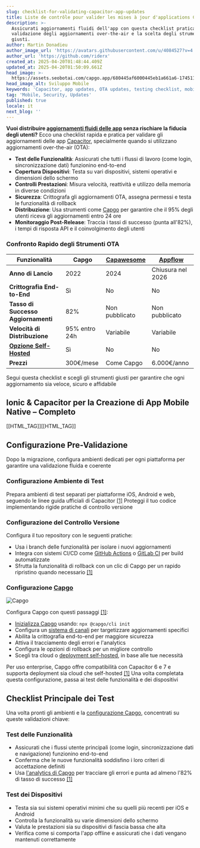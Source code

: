 ```yaml
---
slug: checklist-for-validating-capacitor-app-updates
title: Liste de contrôle pour valider les mises à jour d'applications Capacitor
description: >-
  Assicurati aggiornamenti fluidi dell'app con questa checklist pratica per la
  validazione degli aggiornamenti over-the-air e la scelta degli strumenti
  giusti.
author: Martin Donadieu
author_image_url: 'https://avatars.githubusercontent.com/u/4084527?v=4'
author_url: 'https://github.com/riderx'
created_at: 2025-04-20T01:48:44.409Z
updated_at: 2025-04-20T01:50:09.661Z
head_image: >-
  https://assets.seobotai.com/capgo.app/680445af6000445eb1a661a6-1745113809661.jpg
head_image_alt: Sviluppo Mobile
keywords: 'Capacitor, app updates, OTA updates, testing checklist, mobile development'
tag: 'Mobile, Security, Updates'
published: true
locale: it
next_blog: ''
---
```


**Vuoi distribuire [aggiornamenti fluidi delle app](https://capgoapp/plugins/capacitor-updater/) senza rischiare la fiducia degli utenti?** Ecco una checklist rapida e pratica per validare gli aggiornamenti delle app [Capacitor](https://capacitorjscom/), specialmente quando si utilizzano aggiornamenti over-the-air (OTA):

-   **Test delle Funzionalità**: Assicurati che tutti i flussi di lavoro (come login, sincronizzazione dati) funzionino end-to-end
-   **Copertura Dispositivi**: Testa su vari dispositivi, sistemi operativi e dimensioni dello schermo
-   **Controlli Prestazioni**: Misura velocità, reattività e utilizzo della memoria in diverse condizioni
-   **Sicurezza**: Crittografa gli aggiornamenti OTA, assegna permessi e testa le funzionalità di rollback
-   **Distribuzione**: Usa strumenti come [Capgo](https://capgoapp/) per garantire che il 95% degli utenti riceva gli aggiornamenti entro 24 ore
-   **Monitoraggio Post-Release**: Traccia i tassi di successo (punta all'82%), i tempi di risposta API e il coinvolgimento degli utenti

### Confronto Rapido degli Strumenti OTA

| Funzionalità | Capgo | [Capawesome](https://capawesomeio/) | [Appflow](https://ionicio/appflow/) |
| --- | --- | --- | --- |
| **Anno di Lancio** | 2022 | 2024 | Chiusura nel 2026 |
| **Crittografia End-to-End** | Sì | No | No |
| **Tasso di Successo Aggiornamenti** | 82% | Non pubblicato | Non pubblicato |
| **Velocità di Distribuzione** | 95% entro 24h | Variabile | Variabile |
| **[Opzione Self-Hosted](https://capgoapp/blog/self-hosted-capgo/)** | Sì | No | No |
| **Prezzi** | 300€/mese | Come Capgo | 6.000€/anno |

Segui questa checklist e scegli gli strumenti giusti per garantire che ogni aggiornamento sia veloce, sicuro e affidabile

## Ionic & Capacitor per la Creazione di App Mobile Native – Completo

[[HTML_TAG]][[HTML_TAG]]

## Configurazione Pre-Validazione

Dopo la migrazione, configura ambienti dedicati per ogni piattaforma per garantire una validazione fluida e coerente

### Configurazione Ambiente di Test

Prepara ambienti di test separati per piattaforme iOS, Android e web, seguendo le linee guida ufficiali di Capacitor [\[1\]](https://capgoapp/) Proteggi il tuo codice implementando rigide pratiche di controllo versione

### Configurazione del Controllo Versione

Configura il tuo repository con le seguenti pratiche:

-   Usa i branch delle funzionalità per isolare i nuovi aggiornamenti
-   Integra con sistemi CI/CD come [GitHub Actions](https://docsgithubcom/actions) o [GitLab CI](https://docsgitlabcom/ee/ci/) per build automatizzate
-   Sfrutta la funzionalità di rollback con un clic di Capgo per un rapido ripristino quando necessario [\[1\]](https://capgoapp/)

### Configurazione [Capgo](https://capgoapp/)

![Capgo](https://assetsseobotaicom/capgoapp/680445af6000445eb1a661a6/37a0fc028bf1f414683e8dee42eedfb0jpg)

Configura Capgo con questi passaggi [\[1\]](https://capgoapp/):

-   [Inizializza Capgo](https://capgoapp/docs/webapp/) usando: `npx @capgo/cli init`
-   Configura un [sistema di canali](https://capgoapp/docs/plugin/cloud-mode/channel-system/) per targetizzare aggiornamenti specifici
-   Abilita la crittografia end-to-end per maggiore sicurezza
-   Attiva il tracciamento degli errori e l'analytics
-   Configura le opzioni di rollback per un migliore controllo
-   Scegli tra cloud o [deployment self-hosted](https://capgoapp/blog/self-hosted-capgo/), in base alle tue necessità

Per uso enterprise, Capgo offre compatibilità con Capacitor 6 e 7 e supporta deployment sia cloud che self-hosted [\[1\]](https://capgoapp/) Una volta completata questa configurazione, passa ai test delle funzionalità e dei dispositivi

## Checklist Principale dei Test

Una volta pronti gli ambienti e la [configurazione Capgo](https://capgoapp/docs/cli/commands), concentrati su queste validazioni chiave:

### Test delle Funzionalità

-   Assicurati che i flussi utente principali (come login, sincronizzazione dati e navigazione) funzionino end-to-end
-   Conferma che le nuove funzionalità soddisfino i loro criteri di accettazione definiti
-   Usa [l'analytics di Capgo](https://capgoapp/consulting/) per tracciare gli errori e punta ad almeno l'82% di tasso di successo [\[1\]](https://capgoapp/)

### Test dei Dispositivi

-   Testa sia sui sistemi operativi minimi che su quelli più recenti per iOS e Android
-   Controlla la funzionalità su varie dimensioni dello schermo
-   Valuta le prestazioni sia su dispositivi di fascia bassa che alta
-   Verifica come si comporta l'app offline e assicurati che i dati vengano mantenuti correttamente